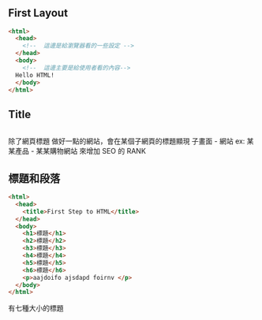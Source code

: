 #



## First Layout
```html
<html>
  <head>
    <!--  這邊是給瀏覽器看的一些設定 -->
  </head>
  <body>
    <!--  這邊主要是給使用者看的內容-->
  Hello HTML!
  </body>
</html>
```

## Title
```

```
除了網頁標題
做好一點的網站，會在某個子網頁的標題顯現
子畫面 - 網站
ex: 某某產品 - 某某購物網站
來增加 SEO 的 RANK

## 標題和段落
```html
<html>
  <head>
    <title>First Step to HTML</title>
  </head>
  <body>
    <h1>標題</h1>
    <h2>標題</h2>
    <h3>標題</h3>
    <h4>標題</h4>
    <h5>標題</h5>
    <h6>標題</h6>
    <p>aajdoifo ajsdapd foirnv </p>
  </body>
</html>
```
有七種大小的標題

## 
